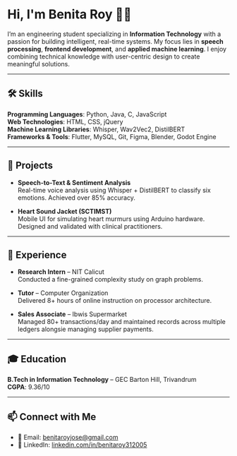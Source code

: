# Hi, I'm Benita Roy 👩‍💻

I’m an engineering student specializing in **Information Technology** with a passion for building intelligent, real-time systems. My focus lies in **speech processing**, **frontend development**, and **applied machine learning**. I enjoy combining technical knowledge with user-centric design to create meaningful solutions.

---

## 🛠️ Skills

**Programming Languages**: Python, Java, C, JavaScript  
**Web Technologies**: HTML, CSS, jQuery  
**Machine Learning Libraries**: Whisper, Wav2Vec2, DistilBERT  
**Frameworks & Tools**: Flutter, MySQL, Git, Figma, Blender, Godot Engine 



---

## 📌 Projects

- **Speech-to-Text & Sentiment Analysis**  
  Real-time voice analysis using Whisper + DistilBERT to classify six emotions. Achieved over 85% accuracy.

- **Heart Sound Jacket (SCTIMST)**  
  Mobile UI for simulating heart murmurs using Arduino hardware. Designed and validated with clinical practitioners.

---

## 💼 Experience

- **Research Intern** – NIT Calicut  
  Conducted a fine-grained complexity study on graph problems.

- **Tutor** – Computer Organization  
  Delivered 8+ hours of online instruction on processor architecture.

- **Sales Associate** – Ibwis Supermarket  
  Managed 80+ transactions/day and maintained records across multiple ledgers alongsie managing supplier payments.

---

## 🎓 Education

**B.Tech in Information Technology** – GEC Barton Hill, Trivandrum  
**CGPA**: 9.36/10

---

## 📫 Connect with Me

- 📧 Email: [benitaroyjose@gmail.com](mailto:benitaroyjose@gmail.com)  
- 💼 LinkedIn: [linkedin.com/in/benitaroy312005](https://linkedin.com/in/benitaroy312005)
